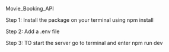 Movie_Booking_API

Step 1: Install the package on your terminal using npm install

Step 2: Add a .env file 

Step 3: TO start the server go to terminal and enter npm run dev
